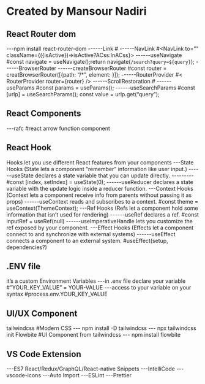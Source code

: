 # Created by Mansour Nadiri

## React Router dom

---npm install react-router-dom
------Link #<Link to=””></Link>
------NavLink #<NavLink to="" className={({isActive})=>isActive?ACss:InACss}></NavLink>
------useNavigate #const navigate = useNavigate();return navigate(`/search?query=${query}`);
------BrowserRouter
------createBrowserRouter #const router = creatBrowserRouter([{path: “/*”, element: <APP />}]);
------RouterProvider #< RouterProvider router={router} />
------ScrollRestoration #<ScrolRestoration />
------useParams #const params = useParams();
------useSearchParams #const [urlp] = useSearchParams(); const value = urlp.get(“query”);

## React Components

---rafc #react arrow function component

## React Hook

Hooks let you use different React features from your components
---State Hooks (State lets a component “remember” information like user input.)
------useState declares a state variable that you can update directly.
---------#const [index, setIndex] = useState(0);
------useReducer declares a state variable with the update logic inside a reducer function.
---Context Hooks (Context lets a component receive info from parents without passing it as props)
------useContext reads and subscribes to a context. #const theme = useContext(ThemeContext);
---Ref Hooks (Refs let a component hold some information that isn’t used for rendering)
------useRef declares a ref. #const inputRef = useRef(null)
------useImperativeHandle lets you customize the ref exposed by your component.
---Effect Hooks (Effects let a component connect to and synchronize with external systems)
------useEffect connects a component to an external system. #useEffect(setup, dependencies?)

## .ENV file

it’s a custom Environment Variables
---in .env file declare your variable #”YOUR_KEY_VALUE” = YOUR-VALUE
---access to your variable on your syntax #process.env.YOUR_KEY_VALUE

## UI/UX Component

tailwindcss #Modern CSS
--- npm install -D tailwindcss
--- npx tailwindcss init
Flowbite #UI Component from tailwindcss
--- npm install flowbite

## VS Code Extension

---ES7 React/Redux/GraphQL/React-native Snippets
---IntelliCode
---vscode-icons
---Auto Import
---ESLint
---Prettier
